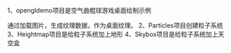 1、opengldemo项目是空气曲棍球游戏桌面绘制示例

通过加载图片，生成纹理数据，作为桌面纹理。
2、Particles项目创建粒子系统
3、Heightmap项目是给粒子系统加上地形
4、Skybox项目是给粒子系统加上天空盒


